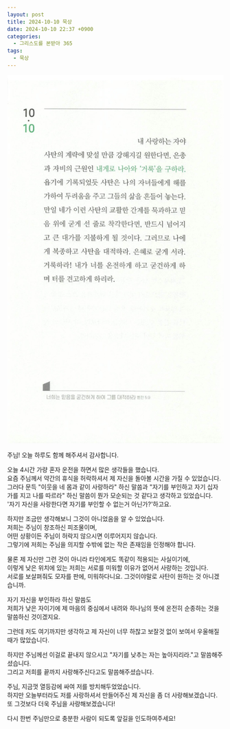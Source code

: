 ```yaml
---
layout: post
title: 2024-10-10 묵상
date: 2024-10-10 22:37 +0900
categories:
  - 그리스도를 본받아 365
tags:
  - 묵상
---
```


![316.jpeg](../assets/img/imitating-christ-365/317.jpeg)

주님! 오늘 하루도 함께 해주셔서 감사합니다.

오늘 4시간 가량 혼자 운전을 하면서 많은 생각들을 했습니다.  
요즘 주님께서 약간의 휴식을 허락하셔서 제 자신을 돌아볼 시간을 가질 수 있었습니다.  
그러다 문득 "이웃을 네 몸과 같이 사랑하라" 하신 말씀과 "자기를 부인하고 자기 십자가를 지고 나를 따르라" 하신 말씀이 뭔가 모순되는 것 같다고 생각하고 있었습니다.  
'자기 자신을 사랑한다면 자기를 부인할 수 없는거 아닌가?'하고요.

하지만 조금만 생각해보니 그것이 아니었음을 알 수 있었습니다.  
저희는 주님이 창조하신 피조물이며,  
어떤 상황이든 주님이 허락지 않으시면 이루어지지 않습니다.  
그렇기에 저희는 주님을 의지할 수밖에 없는 작은 존재임을 인정해야 합니다.

물론 제 자신만 그런 것이 아니라 타인에게도 똑같이 적용되는 사실이기에,  
이렇게 낮은 위치에 있는 저희는 서로를 미워할 이유가 없어서 사랑하는 것입니다.  
서로를 보살펴줘도 모자를 판에, 미워하다니요. 그것이야말로 사탄이 원하는 것 아니겠습니까.

자기 자신을 부인하라 하신 말씀도  
저희가 낮은 자이기에 제 마음의 중심에서 내려와 하나님의 뜻에 온전히 순종하는 것을 말씀하신 것이겠지요.

그런데 저도 여기까지만 생각하고 제 자신이 너무 하찮고 보잘것 없이 보여서 우울해질 때가 많았습니다.

하지만 주님께선 이걸로 끝내지 않으시고 "자기를 낮추는 자는 높아지리라."고 말씀해주셨습니다.  
그리고 저희를 끝까지 사랑해주신다고도 말씀해주셨습니다.

주님, 지금껏 열등감에 싸여 저를 방치해두었었습니다.  
하지만 오늘부터라도 저를 사랑하셔서 만들어주신 제 자신을 좀 더 사랑해보겠습니다.  
또 그것보다 더욱 주님을 사랑해보겠습니다!

다시 한번 주님만으로 충분한 사람이 되도록 앞길을 인도하여주세요!
